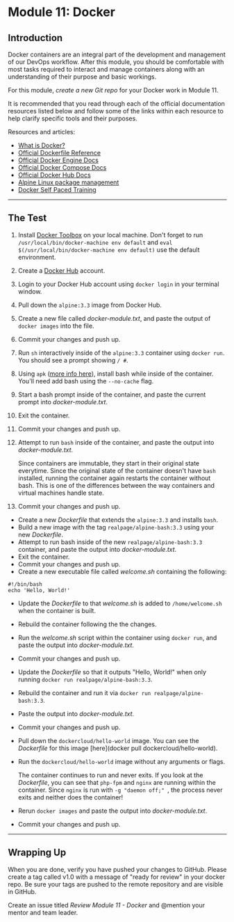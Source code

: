 # Module 11: Docker

## Introduction
Docker containers are an integral part of the development and management of our DevOps workflow. After this module, you should be comfortable with most tasks required to interact and manage containers along with an understanding of their purpose and basic workings.

For this module, *create a new Git repo* for your Docker work in Module 11.

It is recommended that you read through each of the official documentation resources listed below and follow some of the links within each resource to help clarify specific tools and their purposes.

Resources and articles:
- [What is Docker?](https://www.docker.com/what-docker)
- [Official Dockerfile Reference](https://docs.docker.com/engine/reference/builder/)
- [Official Docker Engine Docs](https://docs.docker.com/engine/understanding-docker/)
- [Official Docker Compose Docs](https://docs.docker.com/compose/overview/)
- [Official Docker Hub Docs](https://docs.docker.com/docker-hub/overview/)
- [Alpine Linux package management](http://wiki.alpinelinux.org/wiki/Alpine_Linux_package_management/)
- [Docker Self Paced Training](http://training.docker.com/self-paced-training/)

---

## The Test

1. Install [Docker Toolbox](https://www.docker.com/products/docker-toolbox/) on your local machine. Don't forget to run `/usr/local/bin/docker-machine env default` and `eval $(/usr/local/bin/docker-machine env default)` use the default environment.
2. Create a [Docker Hub](https://hub.docker.com/) account.
3. Login to your Docker Hub account using `docker login` in your terminal window.
4. Pull down the `alpine:3.3` image from Docker Hub.
5. Create a new file called _docker-module.txt_, and paste the output of `docker images` into the file.
6. Commit your changes and push up.
7. Run `sh` interactively inside of the `alpine:3.3` container using `docker run`. You should see a prompt showing `/ #`.
8. Using `apk` ([more info here](http://wiki.alpinelinux.org/wiki/Alpine_Linux_package_management)), install bash while inside of the container. You'll need add bash using the `--no-cache` flag.
9. Start a bash prompt inside of the container, and paste the current prompt into _docker-module.txt_.
10. Exit the container.
11. Commit your changes and push up.
12. Attempt to run `bash` inside of the container, and paste the output into _docker-module.txt_.

    Since containers are immutable, they start in their original state everytime. Since the original 
    state of the container doesn't have `bash` installed, running the container again restarts the container without bash. This is one of the differences between the way containers and virtual 
    machines handle state.

13. Commit your changes and push up.
- Create a new _Dockerfile_ that extends the `alpine:3.3` and installs `bash`.
- Build a new image with the tag `realpage/alpine-bash:3.3` using your new _Dockerfile_.
- Attempt to run bash inside of the new `realpage/alpine-bash:3.3` container, and paste the output into _docker-module.txt_.
- Exit the container.
- Commit your changes and push up.
- Create a new executable file called _welcome.sh_ containing the following:
```
#!/bin/bash
echo 'Hello, World!'
```
- Update the _Dockerfile_ to that _welcome.sh_ is added to `/home/welcome.sh` when the container is built.
- Rebuild the container following the the changes.
- Run the _welcome.sh_ script within the container using `docker run`, and paste the output into _docker-module.txt_.
- Commit your changes and push up.
- Update the _Dockerfile_ so that it outputs "Hello, World!" when only running `docker run realpage/alpine-bash:3.3`.
- Rebuild the container and run it via `docker run realpage/alpine-bash:3.3`.
- Paste the output into _docker-module.txt_.
- Commit your changes and push up.
- Pull down the `dockercloud/hello-world` image. You can see the _Dockerfile_ for this image [here](docker pull dockercloud/hello-world).
- Run the `dockercloud/hello-world` image without any arguments or flags.

    The container continues to run and never exits. If you look at the _Dockerfile_, you can see that 
    `php-fpm` and `nginx` are running within the container. Since `nginx` is run with `-g "daemon off;"
    `, the process never exits and neither does the container!

- Rerun `docker images` and paste the output into _docker-module.txt_.
- Commit your changes and push up.

---

## Wrapping Up

When you are done, verify you have pushed your changes to GitHub. Please create a tag called v1.0 with a message of "ready for review" in your docker repo. Be sure your tags are pushed to the remote repository and are visible in GitHub.

Create an issue titled *Review Module 11 - Docker* and @mention your mentor and team leader.
